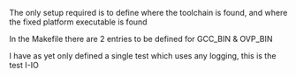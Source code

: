 The only setup required is to define where the toolchain is found, and where the fixed platform executable is found

In the Makefile there are 2 entries to be defined for
GCC_BIN & OVP_BIN

I have as yet only defined a single test which uses any logging, this is the test I-IO